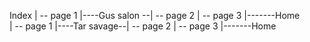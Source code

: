 Index
|                    -- page 1
|----Gus salon --| -- page 2
|                   -- page 3
|-------Home               
|                   -- page 1
|----Tar savage--| -- page 2
|                   -- page 3
|-------Home
